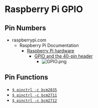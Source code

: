 # Raspberry Pi GPIO

## Pin Numbers

- raspberrypi.com
  - Raspberry Pi Documentation
    - [Raspberry Pi hardware](<https://www.raspberrypi.com/documentation/computers/raspberry-pi.html>)
      - [GPIO and the 40-pin header](<https://www.raspberrypi.com/documentation/computers/raspberry-pi.html#gpio>)
        - ![GPIO.png](<https://www.raspberrypi.com/documentation/computers/images/GPIO.png>)

## Pin Functions

- [`$ pinctrl -c bcm2835`](<bcm2835.csv>)
- [`$ pinctrl -c bcm2711`](<bcm2711.csv>)
- [`$ pinctrl -c bcm2712`](<bcm2712.csv>)
